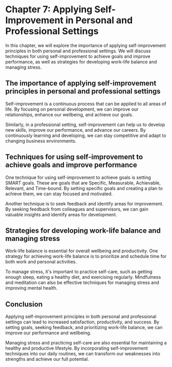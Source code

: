 Chapter 7: Applying Self-Improvement in Personal and Professional Settings
==========================================================================

In this chapter, we will explore the importance of applying self-improvement principles in both personal and professional settings. We will discuss techniques for using self-improvement to achieve goals and improve performance, as well as strategies for developing work-life balance and managing stress.

The importance of applying self-improvement principles in personal and professional settings
--------------------------------------------------------------------------------------------

Self-improvement is a continuous process that can be applied to all areas of life. By focusing on personal development, we can improve our relationships, enhance our wellbeing, and achieve our goals.

Similarly, in a professional setting, self-improvement can help us to develop new skills, improve our performance, and advance our careers. By continuously learning and developing, we can stay competitive and adapt to changing business environments.

Techniques for using self-improvement to achieve goals and improve performance
------------------------------------------------------------------------------

One technique for using self-improvement to achieve goals is setting SMART goals. These are goals that are Specific, Measurable, Achievable, Relevant, and Time-bound. By setting specific goals and creating a plan to achieve them, we can stay focused and motivated.

Another technique is to seek feedback and identify areas for improvement. By seeking feedback from colleagues and supervisors, we can gain valuable insights and identify areas for development.

Strategies for developing work-life balance and managing stress
---------------------------------------------------------------

Work-life balance is essential for overall wellbeing and productivity. One strategy for achieving work-life balance is to prioritize and schedule time for both work and personal activities.

To manage stress, it's important to practice self-care, such as getting enough sleep, eating a healthy diet, and exercising regularly. Mindfulness and meditation can also be effective techniques for managing stress and improving mental health.

Conclusion
----------

Applying self-improvement principles in both personal and professional settings can lead to increased satisfaction, productivity, and success. By setting goals, seeking feedback, and prioritizing work-life balance, we can improve our performance and wellbeing.

Managing stress and practicing self-care are also essential for maintaining a healthy and productive lifestyle. By incorporating self-improvement techniques into our daily routines, we can transform our weaknesses into strengths and achieve our full potential.
